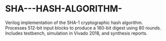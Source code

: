 # SHA---HASH-ALGORITHM-
Verilog implementation of the SHA-1 cryptographic hash algorithm. Processes 512-bit input blocks to produce a 160-bit digest using 80 rounds. Includes testbench, simulation in Vivado 2018, and synthesis reports.
